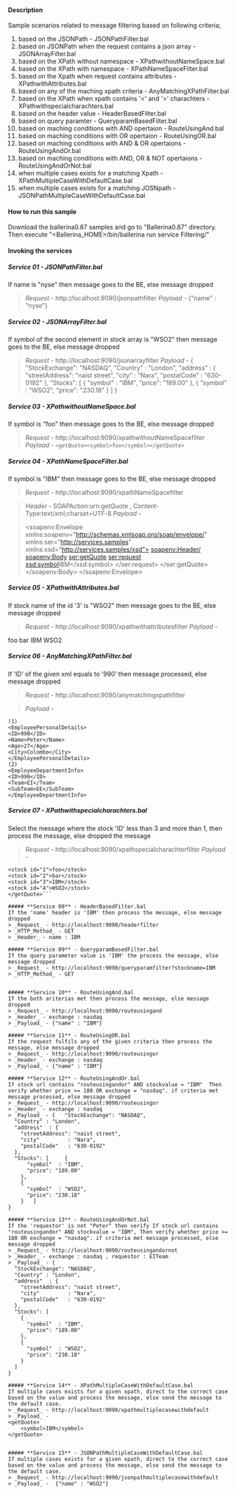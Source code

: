 #### **Description**
Sample scenarios related to message filtering based on following criteria;
1. based on the JSONPath - JSONPathFilter.bal
2. based on JSONPath when the request contains a json array - JSONArrayFilter.bal
3. based on the XPath without namespace - XPathwithoutNameSpace.bal
4. based on the XPath with namespace - XPathNameSpaceFilter.bal
5. based on the Xpath when request contains attributes - XPathwithAttributes.bal
6. based on any of the maching xpath criteria - AnyMatchingXPathFilter.bal
7. based on the XPath when xpath contains '<' and '>' charachters - XPathwithspecialcharachters.bal
8. based on the header value - HeaderBasedFilter.bal
9. based on query paramter - QueryparamBasedFilter.bal
10. based on maching conditions with AND opertaion - RouteUsingAnd.bal
11. based on maching conditions with OR opertaion - RouteUsingOR.bal
12. based on maching conditions with AND & OR opertaions - RouteUsingAndOr.bal
13. based on maching conditions with AND, OR & NOT opertaions - RouteUsingAndOrNot.bal
14. when multiple cases exists for a matching Xpath - XPathMultipleCaseWithDefaultCase.bal
15. when multiple cases exists for a matching JOSNpath - JSONPathMultipleCaseWithDefaultCase.bal


#### **How to run this sample**

Download the ballerina0.87 samples and go to "Ballerina0.87" directory. Then execute "<Ballerina_HOME>/bin/ballerina run service Filtering/"


#### **Invoking the services**

##### **Service 01** - JSONPathFilter.bal
If name is "nyse" then message goes to the BE, else message dropped
> _Request_ - http://localhost:9090/jsonpathfilter 
> _Payload_ - {"name" : "nyse"}

##### **Service 02** - JSONArrayFilter.bal
If symbol of the second element in stock array is "WSO2" then message goes to the BE, else message dropped
> _Request_ - http://localhost:9090/jsonarrayfilter 
> _Payload_ - 
{
  "StockExchange": "NASDAQ",
  "Country" : "London",
  "address"  : {
    "streetAddress": "naist street",
    "city"         : "Nara",
    "postalCode"   : "630-0192"
  },
  "Stocks": [
    {
      "symbol"  : "IBM",
      "price": "189.00"
    },
    {
      "symbol"  : "WSO2",
      "price": "230.18"
    }
  ]
}

##### **Service 03** - XPathwithoutNameSpace.bal
If symbol is "foo" then message goes to the BE, else message dropped

> _Request_ - http://localhost:9090/xpathwithoutNameSpacefilter 
> _Payload_ - ```<getQuote><symbol>foo</symbol></getQuote>```

##### **Service 04** - XPathNameSpaceFilter.bal
If symbol is "IBM" then message goes to the BE, else message dropped
> _Request_ - http://localhost:9090/xpathNameSpacefilter 

> _Header_ - SOAPAction:urn:getQuote , Content-Type:text/xml;charset=UTF-8
> _Payload_ - 

> <soapenv:Envelope xmlns:soapenv="http://schemas.xmlsoap.org/soap/envelope/" xmlns:ser="http://services.samples" xmlns:xsd="http://services.samples/xsd">
   <soapenv:Header/>
   <soapenv:Body>
      <ser:getQuote>
         <!--Optional:-->
         <ser:request>
            <!--Optional:-->
            <xsd:symbol>IBM</xsd:symbol>
         </ser:request>
      </ser:getQuote>
   </soapenv:Body>
</soapenv:Envelope>

##### **Service 05** - XPathwithAttributes.bal
If stock name of the id '3' is "WSO2" then message goes to the BE, else message dropped

> _Request_ - http://localhost:9090/xpathwithattributesfilter 
> _Payload_ - 
<getQuote>
<stock id="1">foo</stock>
<stock id="2">bar</stock>
<stock id="3">IBM</stock>
<stock id="4">WSO2</stock>
</getQuote>

##### **Service 06** - AnyMatchingXPathFilter.bal
If 'ID' of the given xml equals to '990' then message processed, else message dropped
> _Request_ - http://localhost:9090/anymatchingxpathfilter 


> _Payload_ - 
```
(1) 
<EmployeePersonalDetails>
<ID>990</ID>
<Name>Peter</Name>
<Age>27</Age>
<City>Colombo</City>
</EmployeePersonalDetails>
(2) 
<EmployeeDepartmentInfo>
<ID>990</ID>
<Team>EI</Team>
<SubTeam>EE</SubTeam>
</EmployeeDepartmentInfo> 
```

##### **Service 07** - XPathwithspecialcharachters.bal
Select the message where the stock 'ID' less than 3 and more than 1, then process the message, else dropped the message
> _Request_ - http://localhost:9090/xpathspecialcharachterfilter 
> _Payload_ - 
```<getQuote>
<stock id="1">foo</stock>
<stock id="2">bar</stock>
<stock id="3">IBM</stock>
<stock id="4">WSO2</stock>
</getQuote>```

##### **Service 08** - HeaderBasedFilter.bal
If the 'name' header is 'IBM' then process the message, else message dropped
> _Request_ - http://localhost:9090/headerfilter
> _HTTP_Method_ - GET
> _Header_ - name : IBM

##### **Service 09** - QueryparamBasedFilter.bal
If the query parameter value is 'IBM' the process the message, else message dropped
> _Request_ - http://localhost:9090/queryparamfilter?stockname=IBM
> _HTTP_Method_ - GET


##### **Service 10** - RouteUsingAnd.bal
If the both ariterias met then process the message, else message dropped
> _Request_ - http://localhost:9090/routeusingand
> _Header_ - exchange : nasdaq
> _Payload_ - {"name" : "IBM"}

##### **Service 11** - RouteUsingOR.bal
If the request fulfils any of the given criteria then process the message, else message dropped
> _Request_ - http://localhost:9090/routeusingor
> _Header_ - exchange : nasdaq
> _Payload_ - {"name" : "IBM"}

##### **Service 12** - RouteUsingAndOr.bal
If stock url contains "routeusingandor" AND stockvalue = "IBM"  Then verify whether price >= 180 OR exchange = "nasdaq". if criteria met message processed, else message dropped
> _Request_ - http://localhost:9090/routeusingor
> _Header_ - exchange : nasdaq
> _Payload_ - {   "StockExchange": "NASDAQ",
  "Country" : "London",
  "address"  : {
    "streetAddress": "naist street",
    "city"         : "Nara",
    "postalCode"   : "630-0192"
  },
  "Stocks": [     {
      "symbol"  : "IBM",
      "price": "189.00"
    },
    {
      "symbol"  : "WSO2",
      "price": "230.18"
    }   ]
}

##### **Service 13** - RouteUsingAndOrNot.bal
If the 'requestor' is not "Peter" then verify If stock url contains "routeusingandor" AND stockvalue = "IBM", Then verify whether price >= 180 OR exchange = "nasdaq". if criteria met message processed, else message dropped
> _Request_ - http://localhost:9090/routeusingandornot
> _Header_ - exchange : nasdaq , requestor : EITeam
> _Payload_ - {
  "StockExchange": "NASDAQ",
  "Country" : "London",
  "address"  : {
    "streetAddress": "naist street",
    "city"         : "Nara",
    "postalCode"   : "630-0192"
  },
  "Stocks": [
    {
      "symbol"  : "IBM",
      "price": "189.00"
    },
    {
      "symbol"  : "WSO2",
      "price": "230.18"
    }
  ]
}

##### **Service 14** - XPathMultipleCaseWithDefaultCase.bal
If multiple cases exists for a given xpath, direct to the correct case based on the value and process the message, else send the message to the default case.
> _Request_ - http://localhost:9090/xpathmultiplecasewithdefault
> _Payload_ - 
<getQuote>
    <symbol>IBM</symbol>
</getQuote>


##### **Service 15** - JSONPathMultipleCaseWithDefaultCase.bal
If multiple cases exists for a given xpath, direct to the correct case based on the value and process the message, else send the message to the default case.
> _Request_ - http://localhost:9090/jsonpathmultiplecasewithdefault
> _Payload_ -  {"name" : "WSO2"} 

